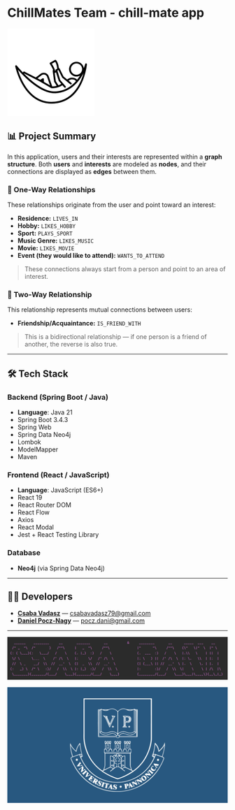 # ChillMates Team - chill-mate app

![img.png](src/main/resources/static/images/chill-mates.png)

## 📊 Project Summary

In this application, users and their interests are represented within a **graph structure**. Both **users** and **interests** are modeled as **nodes**, and their connections are displayed as **edges** between them.

### 🔗 One-Way Relationships

These relationships originate from the user and point toward an interest:

- **Residence:** `LIVES_IN`
- **Hobby:** `LIKES_HOBBY`
- **Sport:** `PLAYS_SPORT`
- **Music Genre:** `LIKES_MUSIC`
- **Movie:** `LIKES_MOVIE`
- **Event (they would like to attend):** `WANTS_TO_ATTEND`

> These connections always start from a person and point to an area of interest.

### 🔄 Two-Way Relationship

This relationship represents mutual connections between users:

- **Friendship/Acquaintance:** `IS_FRIEND_WITH`

> This is a bidirectional relationship — if one person is a friend of another, the reverse is also true.

---

## 🛠️ Tech Stack

### Backend (Spring Boot / Java)

- **Language**: Java 21
- Spring Boot 3.4.3
- Spring Web
- Spring Data Neo4j
- Lombok
- ModelMapper
- Maven

### Frontend (React / JavaScript)

- **Language**: JavaScript (ES6+)
- React 19
- React Router DOM
- React Flow
- Axios
- React Modal
- Jest + React Testing Library

### Database

- **Neo4j** (via Spring Data Neo4j)

---

## 🧑‍💻 Developers

- [**Csaba Vadasz**](https://github.com/Csaba79-coder) — csabavadasz79@gmail.com  
- [**Daniel Pocz-Nagy**](https://github.com/poczdani) — pocz.dani@gmail.com

---

![img.png](src/main/resources/static/images/dani-csaba.png)

![img.png](src/main/resources/static/images/pannon.png)
